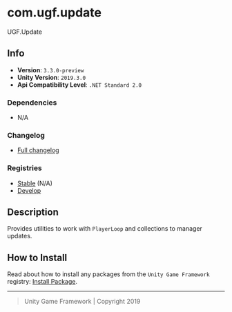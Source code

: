 # com.ugf.update

UGF.Update

## Info

- **Version**: `3.3.0-preview`
- **Unity Version**: `2019.3.0`
- **Api Compatibility Level**: `.NET Standard 2.0`

### Dependencies

- N/A

### Changelog

- [Full changelog][1]

### Registries

- [Stable][2] (N/A)
- [Develop][3]

## Description

Provides utilities to work with `PlayerLoop` and collections to manager updates.

## How to Install

Read about how to install any packages from the `Unity Game Framework` registry: [Install Package][4].

---
> Unity Game Framework | Copyright 2019

[1]: changelog.md
[2]: https://bintray.com/unity-game-framework/stable/com.ugf.update
[3]: https://bintray.com/unity-game-framework/dev/com.ugf.update
[4]: https://github.com/unity-game-framework/ugf-documentation/wiki/Install-Package
